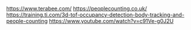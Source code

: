 https://www.terabee.com/
https://peoplecounting.co.uk/
https://training.ti.com/3d-tof-occupancy-detection-body-tracking-and-people-counting
https://www.youtube.com/watch?v=c91Ve-g0J2U
